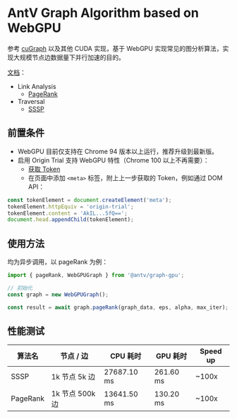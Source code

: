 # AntV Graph Algorithm based on WebGPU

参考 [cuGraph](https://github.com/rapidsai/cugraph) 以及其他 CUDA 实现，基于 WebGPU 实现常见的图分析算法，实现大规模节点边数据量下并行加速的目的。

[文档](https://g-next.antv.vision/zh/docs/api/gpgpu/webgpu-graph)：

- Link Analysis
  - [PageRank](https://g-next.antv.vision/zh/docs/api/gpgpu/webgpu-graph#pagerank)
- Traversal
  - [SSSP](https://g-next.antv.vision/zh/docs/api/gpgpu/webgpu-graph#sssp)

## 前置条件

- WebGPU 目前仅支持在 Chrome 94 版本以上运行，推荐升级到最新版。
- 启用 Origin Trial 支持 WebGPU 特性（Chrome 100 以上不再需要）：
  - [获取 Token](https://developer.chrome.com/origintrials/#/view_trial/118219490218475521)
  - 在页面中添加 `<meta>` 标签，附上上一步获取的 Token，例如通过 DOM API：

```js
const tokenElement = document.createElement('meta');
tokenElement.httpEquiv = 'origin-trial';
tokenElement.content = 'AkIL...5fQ==';
document.head.appendChild(tokenElement);
```

## 使用方法

均为异步调用，以 pageRank 为例：

```js
import { pageRank, WebGPUGraph } from '@antv/graph-gpu';

// 初始化
const graph = new WebGPUGraph();

const result = await graph.pageRank(graph_data, eps, alpha, max_iter);
```

## 性能测试

| 算法名   | 节点 / 边       | CPU 耗时    | GPU 耗时  | Speed up |
| -------- | --------------- | ----------- | --------- | -------- |
| SSSP     | 1k 节点 5k 边   | 27687.10 ms | 261.60 ms | ~100x    |
| PageRank | 1k 节点 500k 边 | 13641.50 ms | 130.20 ms | ~100x    |
